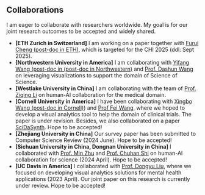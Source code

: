 ## Collaborations
I am eager to collaborate with researchers worldwide. My goal is for our joint research outcomes to be accepted and widely shared.
- **[ETH Zurich in Switzerland]** I am working on a paper together with [Furui Cheng (post-doc in ETH)](https://www.furuicheng.tech/), which is targeted for the CHI 2025 (ddl: Sept 2025).
- **[Northwestern University in America]** I am collaborating with [Yifang Wang (post-doc in (post-doc in Northwestern)](http://wangyifang.top/) and [Prof. Dashun Wang](https://www.kellogg.northwestern.edu/faculty/directory/wang_dashun.aspx) on leveraging visualizations to support the domain of Science of Science.
- **[Westlake University in China]** I am collaborating with the team of [Prof. Ziqing Li](https://scholar.google.com/citations?user=Y-nyLGIAAAAJ&hl=zh-CN) on human-AI collaboration for the medical domain.
- **[Cornell University in America]** I have been collaborating with [Xingbo Wang (post-doc in Cornell)](https://andy-xingbowang.com/)) and [Prof Fei Wang](https://weill.cornell.edu/faculty-highlight/fei-wang-phd), where we hoped to develop a visual analytics tool to help the domain of clinical trials. The paper is under revision. Besides, we also collaborated on a paper [SciDaSynth](https://arxiv.org/pdf/2404.13765). Hope to be accepted!
- **[Zhejiang University in China]** Our survey paper has been submitted to Computer Science Review (2024 June). Hope to be accepted!
- **[Sichuan University in China, Dongnan University in China]** I collaborated with [Prof. Min Zhu](https://cs.scu.edu.cn/info/1279/13673.htm) and [Prof. Chuhan Shi](https://shichuhan.github.io/) on human-AI collaboration for science (2024 April). Hope to be accepted!
- **[UC Davis in America]** I collaborated with [Prof. Dongyu Liu](https://dongyu.tech/), where we focused on developing visual analytics solutions for mental health applications (2023 April). Our joint paper on this research is currently under review. Hope to be accepted!
